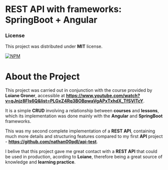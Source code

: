 # REST API with frameworks: **SpringBoot** + **Angular** 

### License

This project was distributed under **MIT** license. 

[![NPM](https://img.shields.io/npm/l/react)](https://github.com/nathan00pdl/crud-angular-spring/blob/main/LICENSE) 

# About the Project

This project was carried out in conjunction with the course provided by **Loiane Groner**, accessible at **https://www.youtube.com/watch?v=qJnjz8FIs6Q&list=PLGxZ4Rq3BOBpwaVgAPxTxhdX_TfSVlTcY**.

It is a simple **CRUD** involving a relationship between **courses** and **lessons**, which its implementation was done mainly with the **Angular** and **SpringBoot** frameworks.

This was my second complete implementation of a **REST API**, containing much more details and structuring features compared to my first **API** project - **https://github.com/nathan00pdl/api-test**.

I belive that this project gave me great contact with a **REST API** that could be used in production, acording to **Loiane**, therefore being a great source of knowledge and **learning practice**. 
